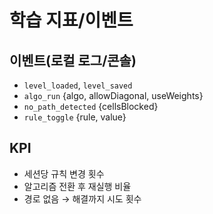 # 학습 지표/이벤트

## 이벤트(로컬 로그/콘솔)
- `level_loaded`, `level_saved`
- `algo_run` {algo, allowDiagonal, useWeights}
- `no_path_detected` {cellsBlocked}
- `rule_toggle` {rule, value}

## KPI
- 세션당 규칙 변경 횟수
- 알고리즘 전환 후 재실행 비율
- 경로 없음 → 해결까지 시도 횟수
